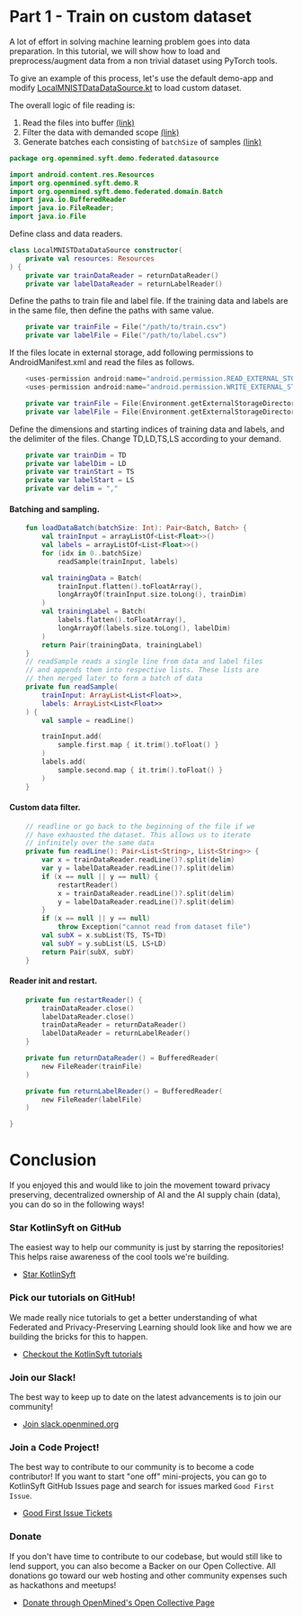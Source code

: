 # Part 1 - Train on custom dataset

A lot of effort in solving machine learning problem goes into data preparation. In this tutorial, we will show how to load and preprocess/augment data from a non trivial dataset using PyTorch tools.

To give an example of this process, let's use the default demo-app and modify [LocalMNISTDataDataSource.kt](https://github.com/OpenMined/KotlinSyft/blob/dev/demo-app/src/main/java/org/openmined/syft/demo/federated/datasource/LocalMNISTDataDataSource.kt) to load custom dataset.

The overall logic of file reading is: 
1. Read the files into buffer [(link)](#Reader-init-and-restart)
2. Filter the data with demanded scope [(link)](#Custom-data-filter)
3. Generate batches each consisting of `batchSize` of samples [(link)](#Batching-and-sampling)



```kotlin
package org.openmined.syft.demo.federated.datasource

import android.content.res.Resources
import org.openmined.syft.demo.R
import org.openmined.syft.demo.federated.domain.Batch
import java.io.BufferedReader
import java.io.FileReader;
import java.io.File
```

Define class and data readers.
```kotlin
class LocalMNISTDataDataSource constructor(
    private val resources: Resources
) {
    private var trainDataReader = returnDataReader()
    private var labelDataReader = returnLabelReader()
```

Define the paths to train file and label file.
If the training data and labels are in the same file, then define the paths with same value.
```kotlin
    private var trainFile = File("/path/to/train.csv")
    private var labelFile = File("/path/to/label.csv")
```


If the files locate in external storage, add following permissions to AndroidManifest.xml and read the files as follows.
```kotlin
    <uses-permission android:name="android.permission.READ_EXTERNAL_STORAGE"/>  
    <uses-permission android:name="android.permission.WRITE_EXTERNAL_STORAGE"/>  

    private var trainFile = File(Environment.getExternalStorageDirectory()+"/path/to/train.csv")
    private var labelFile = File(Environment.getExternalStorageDirectory()+"/path/to/label.csv")
```


Define the dimensions and starting indices of training data and labels, and the delimiter of the files. Change TD,LD,TS,LS according to your demand.
```kotlin
    private var trainDim = TD 
    private var labelDim = LD 
    private var trainStart = TS
    private var labelStart = LS
    private var delim = ","
```


#### Batching and sampling.
```kotlin
    fun loadDataBatch(batchSize: Int): Pair<Batch, Batch> {
        val trainInput = arrayListOf<List<Float>>()
        val labels = arrayListOf<List<Float>>()
        for (idx in 0..batchSize)
            readSample(trainInput, labels)

        val trainingData = Batch(
            trainInput.flatten().toFloatArray(),
            longArrayOf(trainInput.size.toLong(), trainDim)
        )
        val trainingLabel = Batch(
            labels.flatten().toFloatArray(),
            longArrayOf(labels.size.toLong(), labelDim)
        )
        return Pair(trainingData, trainingLabel)
    }
    // readSample reads a single line from data and label files 
    // and appends them into respective lists. These lists are 
    // then merged later to form a batch of data
    private fun readSample(
        trainInput: ArrayList<List<Float>>,
        labels: ArrayList<List<Float>>
    ) {
        val sample = readLine()

        trainInput.add(
            sample.first.map { it.trim().toFloat() }
        )
        labels.add(
            sample.second.map { it.trim().toFloat() }
        )
    }
```


#### Custom data filter.
```kotlin
    // readline or go back to the beginning of the file if we 
    // have exhausted the dataset. This allows us to iterate 
    // infinitely over the same data
    private fun readLine(): Pair<List<String>, List<String>> {
        var x = trainDataReader.readLine()?.split(delim)
        var y = labelDataReader.readLine()?.split(delim)
        if (x == null || y == null) {
            restartReader()
            x = trainDataReader.readLine()?.split(delim)
            y = labelDataReader.readLine()?.split(delim)
        }
        if (x == null || y == null)
            throw Exception("cannot read from dataset file")
        val subX = x.subList(TS, TS+TD)
        val subY = y.subList(LS, LS+LD)
        return Pair(subX, subY)
    }
```


#### Reader init and restart.
```kotlin
    private fun restartReader() {
        trainDataReader.close()
        labelDataReader.close()
        trainDataReader = returnDataReader()
        labelDataReader = returnLabelReader()
    }

    private fun returnDataReader() = BufferedReader(
        new FileReader(trainFile)
    )

    private fun returnLabelReader() = BufferedReader(
        new FileReader(labelFile)
    )

}
```

# Conclusion

If you enjoyed this and would like to join the movement toward privacy preserving, decentralized ownership of AI and the AI supply chain (data), you can do so in the following ways! 

### Star KotlinSyft on GitHub

The easiest way to help our community is just by starring the repositories! This helps raise awareness of the cool tools we're building.

- [Star KotlinSyft](https://github.com/OpenMined/KotlinSyft)

### Pick our tutorials on GitHub!

We made really nice tutorials to get a better understanding of what Federated and Privacy-Preserving Learning should look like and how we are building the bricks for this to happen.

- [Checkout the KotlinSyft tutorials](https://github.com/OpenMined/KotlinSyft/tree/master/tutorial/)


### Join our Slack!

The best way to keep up to date on the latest advancements is to join our community! 

- [Join slack.openmined.org](http://slack.openmined.org)

### Join a Code Project!

The best way to contribute to our community is to become a code contributor! If you want to start "one off" mini-projects, you can go to KotlinSyft GitHub Issues page and search for issues marked `Good First Issue`.

- [Good First Issue Tickets](https://github.com/OpenMined/KotlinSyft/issues?q=is%3Aopen+is%3Aissue+label%3A%22good+first+issue%22)

### Donate

If you don't have time to contribute to our codebase, but would still like to lend support, you can also become a Backer on our Open Collective. All donations go toward our web hosting and other community expenses such as hackathons and meetups!

- [Donate through OpenMined's Open Collective Page](https://opencollective.com/openmined)

